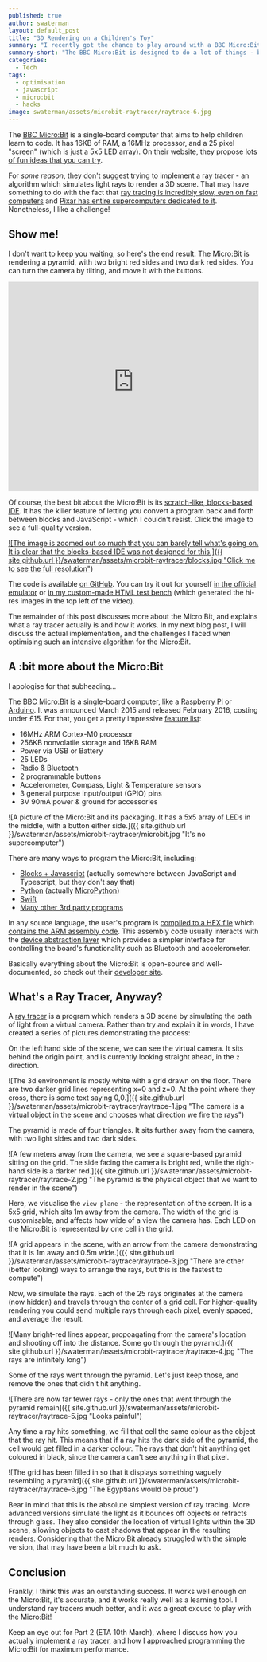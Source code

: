 ```yaml
---
published: true
author: swaterman
layout: default_post
title: "3D Rendering on a Children's Toy"
summary: "I recently got the chance to play around with a BBC Micro:Bit - an educational toy aimed at helping kids learn to program. It's designed to do a lot of things, but 3D rendering isn't one of them."
summary-short: "The BBC Micro:Bit is designed to do a lot of things - but 3D rendering isn't one of them."
categories:
  - Tech
tags:
  - optimisation
  - javascript
  - micro:bit
  - hacks
image: swaterman/assets/microbit-raytracer/raytrace-6.jpg
---
```


The [BBC Micro:Bit](https://microbit.org/) is a single-board computer that aims to help children learn to code.
It has 16KB of RAM, a 16MHz processor, and a 25 pixel "screen" (which is just a 5x5 LED array).
On their website, they propose [lots of fun ideas that you can try](https://makecode.microbit.org/projects).

For *some reason*, they don't suggest trying to implement a ray tracer - an algorithm which simulates light rays to render a 3D scene.
That may have something to do with the fact that [ray tracing is incredibly slow, even on fast computers](https://en.wikipedia.org/wiki/Ray_tracing_(graphics)#Disadvantages) and [Pixar has entire supercomputers dedicated to it](https://sciencebehindpixar.org/pipeline/rendering).
Nonetheless, I like a challenge!

## Show me!

I don't want to keep you waiting, so here's the end result.
The Micro:Bit is rendering a pyramid, with two bright red sides and two dark red sides.
You can turn the camera by tilting, and move it with the buttons.

<iframe width="100%" height="420" src="https://www.youtube-nocookie.com/embed/mtHFzrI7zEE" frameborder="0" webkitAllowFullScreen mozallowfullscreen allowfullscreen></iframe>

Of course, the best bit about the Micro:Bit is its [scratch-like, blocks-based IDE](https://makecode.microbit.org/#editor).
It has the killer feature of letting you convert a program back and forth between blocks and JavaScript - which I couldn't resist.
Click the image to see a full-quality version.

[![The image is zoomed out so much that you can barely tell what's going on. It is clear that the blocks-based IDE was not designed for this.]({{ site.github.url }}/swaterman/assets/microbit-raytracer/blocks.jpg "Click me to see the full resolution")](http://microbit-raytracer.stevenwaterman.uk/blocks.html)

The code is available [on GitHub](https://github.com/stevenwaterman/microbit-raytracer).
You can try it out for yourself [in the official emulator](https://makecode.microbit.org/_dRJ72yCK0V6E) or [in my custom-made HTML test bench](http://microbit-raytracer.stevenwaterman.uk/index.html) (which generated the hi-res images in the top left of the video).

The remainder of this post discusses more about the Micro:Bit, and explains what a ray tracer actually is and how it works.
In my next blog post, I will discuss the actual implementation, and the challenges I faced when optimising such an intensive algorithm for the Micro:Bit.

## A :bit more about the Micro:Bit

I apologise for that subheading...

The [BBC Micro:Bit](https://microbit.org/) is a single-board computer, like a [Raspberry Pi](https://www.raspberrypi.org/) or [Arduino](https://www.arduino.cc/).
It was announced March 2015 and released February 2016, costing under £15.
For that, you get a pretty impressive [feature list](https://microbit.org/guide/features/):

* 16MHz ARM Cortex-M0 processor
* 256KB nonvolatile storage and 16KB RAM
* Power via USB or Battery
* 25 LEDs
* Radio & Bluetooth
* 2 programmable buttons
* Accelerometer, Compass, Light & Temperature sensors
* 3 general purpose input/output (GPIO) pins
* 3V 90mA power & ground for accessories

![A picture of the Micro:Bit and its packaging. It has a 5x5 array of LEDs in the middle, with a button either side.]({{ site.github.url }}/swaterman/assets/microbit-raytracer/microbit.jpg "It's no supercomputer")

There are many ways to program the Micro:Bit, including:

* [Blocks + Javascript](https://makecode.microbit.org/reference) (actually somewhere between JavaScript and Typescript, but they don't say that)
* [Python](https://microbit.org/guide/python/) (actually [MicroPython](https://micropython.org/))
* [Swift](https://microbit.org/guide/mobile/#swift)
* [Many other 3rd party programs](https://microbit.org/code-alternative-editors/)

In any source language, the user's program is [compiled to a HEX file](https://tech.microbit.org/software/hex-format/) which [contains the ARM assembly code](https://tech.microbit.org/software/#high-level-programming-languages).
This assembly code usually interacts with the [device abstraction layer](https://tech.microbit.org/software/runtime-mbed/) which provides a simpler interface for controlling the board's functionality such as Bluetooth and accelerometer.

Basically everything about the Micro:Bit is open-source and well-documented, so check out their [developer site](https://tech.microbit.org/).

## What's a Ray Tracer, Anyway?

A [ray tracer](https://en.wikipedia.org/wiki/Ray_tracing_(graphics)) is a program which renders a 3D scene by simulating the path of light from a virtual camera.
Rather than try and explain it in words, I have created a series of pictures demonstrating the process:

On the left hand side of the scene, we can see the virtual camera.
It sits behind the origin point, and is currently looking straight ahead, in the `z` direction.

![The 3d environment is mostly white with a grid drawn on the floor. There are two darker grid lines representing x=0 and z=0. At the point where they cross, there is some text saying 0,0.]({{ site.github.url }}/swaterman/assets/microbit-raytracer/raytrace-1.jpg "The camera is a virtual object in the scene and chooses what direction we fire the rays")

The pyramid is made of four triangles.
It sits further away from the camera, with two light sides and two dark sides.

![A few meters away from the camera, we see a square-based pyramid sitting on the grid. The side facing the camera is bright red, while the right-hand side is a darker red.]({{ site.github.url }}/swaterman/assets/microbit-raytracer/raytrace-2.jpg "The pyramid is the physical object that we want to render in the scene")

Here, we visualise the `view plane` - the representation of the screen.
It is a 5x5 grid, which sits 1m away from the camera.
The width of the grid is customisable, and affects how wide of a view the camera has.
Each LED on the Micro:Bit is represented by one cell in the grid.

![A grid appears in the scene, with an arrow from the camera demonstrating that it is 1m away and 0.5m wide.]({{ site.github.url }}/swaterman/assets/microbit-raytracer/raytrace-3.jpg "There are other (better looking) ways to arrange the rays, but this is the fastest to compute")

Now, we simulate the rays.
Each of the 25 rays originates at the camera (now hidden) and travels through the center of a grid cell.
For higher-quality rendering you could send multiple rays through each pixel, evenly spaced, and average the result.

![Many bright-red lines appear, propoagating from the camera's location and shooting off into the distance. Some go through the pyramid.]({{ site.github.url }}/swaterman/assets/microbit-raytracer/raytrace-4.jpg "The rays are infinitely long")

Some of the rays went through the pyramid.
Let's just keep those, and remove the ones that didn't hit anything.

![There are now far fewer rays - only the ones that went through the pyramid remain]({{ site.github.url }}/swaterman/assets/microbit-raytracer/raytrace-5.jpg "Looks painful")

Any time a ray hits something, we fill that cell the same colour as the object that the ray hit.
This means that if a ray hits the dark side of the pyramid, the cell would get filled in a darker colour.
The rays that don't hit anything get coloured in black, since the camera can't see anything in that pixel.

![The grid has been filled in so that it displays something vaguely resembling a pyramid]({{ site.github.url }}/swaterman/assets/microbit-raytracer/raytrace-6.jpg "The Egyptians would be proud")

Bear in mind that this is the absolute simplest version of ray tracing.
More advanced versions simulate the light as it bounces off objects or refracts through glass.
They also consider the location of virtual lights within the 3D scene, allowing objects to cast shadows that appear in the resulting renders.
Considering that the Micro:Bit already struggled with the simple version, that may have been a bit much to ask.

## Conclusion

Frankly, I think this was an outstanding success.
It works well enough on the Micro:Bit, it's accurate, and it works really well as a learning tool.
I understand ray tracers much better, and it was a great excuse to play with the Micro:Bit!

Keep an eye out for Part 2 (ETA 10th March), where I discuss how you actually implement a ray tracer, and how I approached programming the Micro:Bit for maximum performance.
